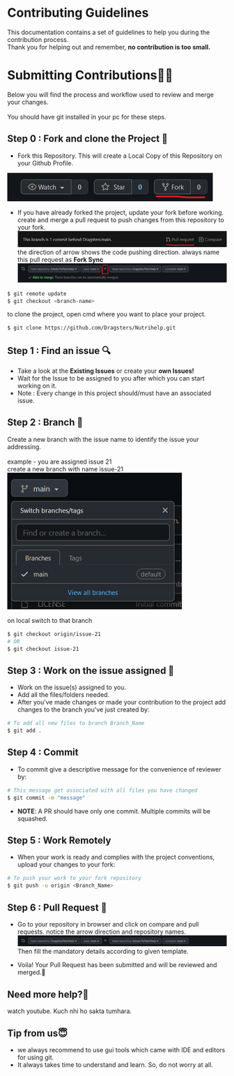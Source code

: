 # Contributing Guidelines  
  
This documentation contains a set of guidelines to help you during the contribution process.   
Thank you for helping out and remember, **no contribution is too small.**  
  
# Submitting Contributions👩‍💻
Below you will find the process and workflow used to review and merge your changes.  
<br>You should have git installed in your pc for these steps.

## Step 0 : Fork and clone the Project 🍴
- Fork this Repository. This will create a Local Copy of this Repository on your Github Profile.
<img src="./assets/fork.png">

- If you have already forked the project, update your fork before working.
<br> create and merge a pull request to push changes from this repository to your fork.
![pull request](./assets/pull_request.png)
the direction of arrow shows the code pushing direction. always name this pull request as **Fork Sync**
![arrow direction](./assets/arrow_direction.png)  
```bash
$ git remote update  
$ git checkout <branch-name>  
```  
to clone the project, open cmd where you want to place your project.
```bash
$ git clone https://github.com/Dragsters/Nutrihelp.git
```
## Step 1 : Find an issue  🔍
- Take a look at the **Existing Issues** or create your **own Issues!**  
- Wait for the Issue to be assigned to you after which you can start working on it.  
- Note : Every change in this project should/must have an associated issue.   
  
## Step 2 : Branch  🔖
Create a new branch with the issue name to identify the issue your addressing.  
<br>example - you are assigned issue 21
<br>create a new branch with name issue-21<br>
![branch](./assets/branch.png)

on local switch to that branch 
```bash  
$ git checkout origin/issue-21
# OR
$ git checkout issue-21
```

## Step 3 : Work on the issue assigned  📕
- Work on the issue(s) assigned to you.   
- Add all the files/folders needed.  
- After you've made changes or made your contribution to the project add changes to the branch you've just created by:  
```bash
# To add all new files to branch Branch_Name  
$ git add .  

```
  
## Step 4 : Commit  
- To commit give a descriptive message for the convenience of reviewer by:  
```bash
# This message get associated with all files you have changed  
$ git commit -m "message"  
```  
- **NOTE**: A PR should have only one commit. Multiple commits will be squashed. 
 
## Step 5 : Work Remotely  
- When your work is ready and complies with the project conventions, upload your changes to your fork:  
  
```bash
# To push your work to your fork repository  
$ git push -u origin <Branch_Name>
```  

## Step 6 : Pull Request  🎣
- Go to your repository in browser and click on compare and pull requests. notice the arrow direction and repository names.
![pull 2](./assets/pull_2.png)
Then fill the mandatory details according to given template.

- Voila! Your Pull Request has been submitted and will be reviewed and merged.🥳  
  
## Need more help?🤔  
watch youtube. Kuch nhi ho sakta tumhara.  

## Tip from us😇  
- we always recommend to use gui tools which came with IDE and editors for using git.
- It always takes time to understand and learn. So, do not worry at all.
